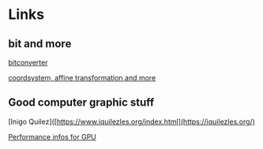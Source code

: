 # Links

## bit and more

[bitconverter](https://www.arndt-bruenner.de/mathe/scripts/Zahlensysteme.htm)

[coordsystem, affine transformation and more](https://www.wikiwand.com/en/Cartesian_coordinate_system#/Quadrants_and_octants)

## Good computer graphic stuff

[Inigo Quilez]([https://www.iquilezles.org/index.html](https://iquilezles.org/)

[Performance infos for GPU](https://thegamedev.guru/unity-gpu-performance)
